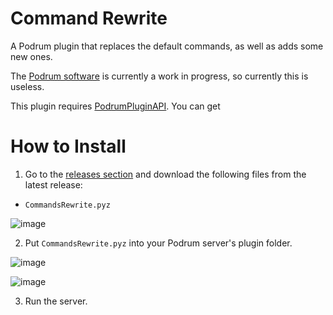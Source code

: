 # Command Rewrite
A Podrum plugin that replaces the default commands, as well as adds some new ones.

The [Podrum software](https://github.com/Podrum/Podrum) is currently a work in progress, so currently this is useless.

This plugin requires [PodrumPluginAPI](https://github.com/plun1331/PodrumPluginAPI). You can get

# How to Install
1. Go to the [releases section](https://github.com/plun1331/PodrumCommandRewrite/releases) and download the following files from the latest release:
  
  - `CommandsRewrite.pyz`
  
  ![image](https://user-images.githubusercontent.com/49261529/103855273-32426e00-5067-11eb-8d42-54b29dee27e6.png)
  
  
2. Put `CommandsRewrite.pyz` into your Podrum server's plugin folder.

  ![image](https://user-images.githubusercontent.com/49261529/103855119-cd871380-5066-11eb-9444-bc1ed935017f.png)

  ![image](https://user-images.githubusercontent.com/49261529/103855149-e55e9780-5066-11eb-8d5d-d1011eab92e6.png)

3. Run the server.

